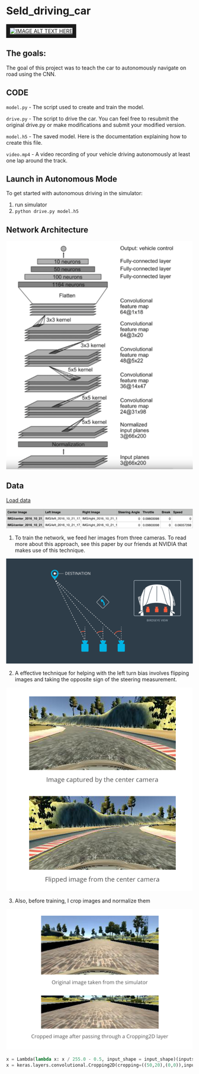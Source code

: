 # Seld_driving_car

<a href="https://youtu.be/Y1x5i54oqhU" target="_blank"><img src="http://img.youtube.com/vi/Y1x5i54oqhU/0.jpg" 
alt="IMAGE ALT TEXT HERE" width="720" height="480" border="10" /></a>

## The goals:  

The goal of this project was to teach the car to autonomously navigate on road using the CNN.

## CODE

`model.py` - The script used to create and train the model.

`drive.py` - The script to drive the car. You can feel free to resubmit the original drive.py or make modifications and submit your modified version.

`model.h5` - The saved model. Here is the documentation explaining how to create this file.

`video.mp4` - A video recording of your vehicle driving autonomously at least one lap around the track.

## Launch in Autonomous Mode

To get started with autonomous driving in the simulator:
1) run simulator
2) `python drive.py model.h5`


## Network Architecture

![Alt text](readme_image/image1.png?raw=true "Optional Title")

## Data

[Load data](https://d17h27t6h515a5.cloudfront.net/topher/2016/December/584f6edd_data/data.zip)

![Alt text](readme_image/image2.png?raw=true "Optional Title")

1) To train the network, we feed her images from three cameras. To read more about this approach, see this paper by our friends at NVIDIA that makes use of this technique.

![Alt text](readme_image/image3.png?raw=true "Optional Title")

2) A effective technique for helping with the left turn bias involves flipping images and taking the opposite sign of the steering measurement. 

![Alt text](readme_image/image4.png?raw=true "Optional Title")


3) Also, before training, I crop images and normalize them

![Alt text](readme_image/image5.png?raw=true "Optional Title")

```python 
x = Lambda(lambda x: x / 255.0 - 0.5, input_shape = input_shape)(inputs)
x = keras.layers.convolutional.Cropping2D(cropping=((50,20),(0,0)),input_shape = input_shape)(x)
```

